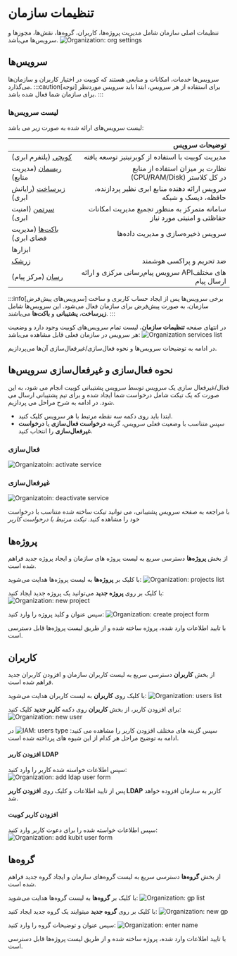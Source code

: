 # تنظیمات سازمان

تنظیمات اصلی سازمان شامل مدیریت پروژه‌ها، کاربران، گروه‌ها، نقش‌ها، مجوزها و سرویس‌ها می‌باشد.
![Organization: org settings](org-settings.png)

## سرویس‌ها

سرویس‌ها خدمات، امکانات و منابعی هستند که کوبیت در اختیار کاربران و سازمان‌ها می‌گذارد.
:::caution[توجه]
برای استفاده از هر سرویس، ابتدا باید سرویس موردنظر برای سازمان شما فعال شده باشد.
:::

### لیست سرویس‌ها

لیست سرویس‌های ارائه شده به صورت زیر می باشد:

|                                             |                                                          توضیحات سرویس |
| ------------------------------------------- | ---------------------------------------------------------------------: |
| [کوبچی](../../kubchi) (پلتفرم ابری)         |                       مدیریت کوبیت با استفاده از کوبرنیتیز توسعه یافته |
| [ریسمان](../../resmon) (مدیریت منابع)       |            نظارت بر میزان استفاده از منابع (CPU/RAM/Disk) در کل کلاستر |
| [زیرساخت](../../iaas) (رایانش ابری)         |        سرویس ارائه‌ دهنده منابع ابری نظیر پردازنده، حافظه، دیسک و شبکه |
| [سرتمن](../../certman) (امنیت ابری)         | سامانه‌ متمرکز به منظور تجمیع مدیریت امکانات حفاظتی و امنیتی مورد نیاز |
| [باکت‌ها](../../buckets) (مدیریت فضای ابری) |                                      سرویس ذخیره‌سازی و مدیریت داده‌ها |
| ابزارها                                     |                                                                        |
| [زرشک](../../zereshk)                       |                                               ضد تحریم و پراکسی هوشمند |
| [رسان](../../zereshk) (مرکز پیام)           |                 سرویس پیام‌رسانی مرکزی و ارائه APIهای مختلف ارسال پیام |

:::info[سرویس‌های پیش‌فرض]
برخی سرویس‌ها پس از ایجاد حساب کاربری و ساخت سازمان، به صورت پیش‌فرض برای سازمان فعال می‌شود. این سرویس‌ها شامل **زیرساخت**، **پشتیبانی** و **باکت‌ها** می‌باشند.
:::

در انتهای صفحه **تنظیمات سازمان**، لیست تمام سرویس‌های کوبیت وجود دارد و وضعیت هر سرویس در سازمان فعلی قابل مشاهده می‌باشد:
![Organization services list](services-list.png)

در ادامه به توضیحات سرویس‌ها و نحوه فعال‌سازی/غیرفعال‌سازی آن‌ها می‌پردازیم.

## نحوه فعال‌سازی و غیرفعال‌سازی سرویس‌ها

فعال/غیرفعال سازی یک سرویس توسط سرویس پشتیبانی کوبیت انجام می شود، به این صورت که یک تیکت شامل درخواست شما ایجاد شده و برای تیم پشتیبانی ارسال می شود. در ادامه به شرح مراحل می پردازیم.

- ابتدا باید روی دکمه سه نقطه مرتبط با هر سرویس کلیک کنید.
- سپس متناسب با وضعیت فعلی سرویس، گزینه **درخواست فعال‌سازی** یا **درخواست غیرفعال‌سازی** را انتخاب کنید.

### فعال‌سازی

![Organizatoin: activate service](activate-service.png)

### غیرفعال‌سازی

![Organizatoin: deactivate service](deactivate-service.png)

با مراجعه به صفحه سرویس پشتیبانی، می توانید تیکت ساخته شده متناسب با درخواست خود را مشاهده کنید.
_تیکت مرتبط با درخواست کاربر_

## پروژه‌ها

از بخش **پروژه‌ها** دسترسی سریع به لیست پروژه های سازمان و ایجاد پروژه جدید فراهم شده است.

با کلیک بر **پروژه‌ها** به لیست پروژه‌ها هدایت می‌شوید:
![Organization: projects list](projects-list.png)

با کلیک بر روی **پروژه جدید** می‌توانید یک پروژه جدید ایجاد کنید:
![Organization: new project](new-project.png)

سپس عنوان و کلید پروژه را وارد کنید:
![Organization: create project form](create-project-form.png)

با تایید اطلاعات وارد شده، پروژه ساخته شده و از طریق لیست پروژه‌ها قابل دسترسی است.

## کاربران

از بخش **کاربران** دسترسی سریع به لیست کاربران سازمان و افزودن کاربران جدید فراهم شده است.

با کلیک روی **کاربران** به لیست کاربران هدایت می‌شوید:
![Organization: users list](users-list.png)

برای افزودن کاربر، از بخش **کاربران** روی دکمه **کاربر جدید** کلیک کنید:
![Organization: new user](new-user.png)

سپس گزینه های مختلف افزودن کاربر را مشاهده می کنید:
![IAM: users type](users-type.png)
در ادامه به توضیح مراحل هر کدام از این شیوه های پرداخته شده است.

#### افزودن کاربر LDAP

سپس اطلاعات خواسته شده کاربر را وارد کنید:
![Organization: add ldap user form](add-ldap-user-form.png)

پس از تایید اطلاعات و کلیک روی **افزودن کاربر LDAP** کاربر به سازمان افزوده خواهد شد.

#### افزودن کاربر کوبیت

سپس اطلاعات خواسته شده را برای دعوت کاربر وارد کنید:
![Organization: add kubit user form](add-kubit-user-form.png)

## گروه‌ها

از بخش **گروه‌ها** دسترسی سریع به لیست گروه‌های سازمان و ایجاد گروه جدید فراهم شده است.

با کلیک بر **گروه‌ها** به لیست گروه‌ها هدایت می‌شوید:
![Organization: gp list](groups-list.png)

با کلیک بر روی **گروه جدید** میتوایند یک گروه جدید ایجاد کنید:
![Organization: new gp](new-gp.png)

سپس عنوان و توضیحات گروه را وارد کنید:
![Organization: enter name](enter-gp-name.png)

با تایید اطلاعات وارد شده، پروژه ساخته شده و از طریق لیست پروژه‌ها قابل دسترسی است.
